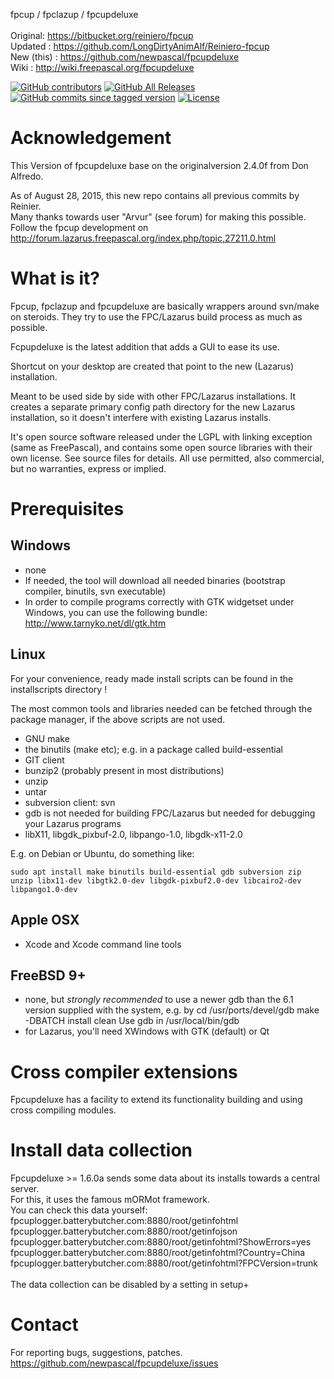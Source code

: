 fpcup / fpclazup / fpcupdeluxe<br/>
<br/>
Original: https://bitbucket.org/reiniero/fpcup<br/>
Updated : https://github.com/LongDirtyAnimAlf/Reiniero-fpcup<br/>
New (this) : https://github.com/newpascal/fpcupdeluxe<br/>
Wiki : http://wiki.freepascal.org/fpcupdeluxe<br/>

[![GitHub contributors](https://img.shields.io/github/contributors/LongDirtyAnimAlf/fpcupdeluxe)](https://github.com/LongDirtyAnimAlf/fpcupdeluxe/graphs/contributors)
[![GitHub All Releases](https://img.shields.io/github/downloads/LongDirtyAnimAlf/fpcupdeluxe/total)](https://github.com/LongDirtyAnimAlf/fpcupdeluxe/releases)
[![GitHub commits since tagged version](https://img.shields.io/github/commits-since/LongDirtyAnimAlf/fpcupdeluxe/1.8.0d)](https://github.com/LongDirtyAnimAlf/fpcupdeluxe/commits/master)
[![License](https://img.shields.io/badge/license-zlib%2Flibpng-blue.svg)](LICENSE)

Acknowledgement
===========
This Version of fpcupdeluxe base on the originalversion 2.4.0f from Don Alfredo.

As of August 28, 2015, this new repo contains all previous commits by Reinier.<br/>
Many thanks towards user "Arvur" (see forum) for making this possible.<br/>
Follow the fpcup development on http://forum.lazarus.freepascal.org/index.php/topic,27211.0.html

What is it?
===========
Fpcup, fpclazup and fpcupdeluxe are basically wrappers around svn/make on steroids.
They try to use the FPC/Lazarus build process as much as possible.

Fcpupdeluxe is the latest addition that adds a GUI to ease its use.

Shortcut on your desktop are created that point to the new (Lazarus) installation.

Meant to be used side by side with other FPC/Lazarus installations. It creates a
separate primary config path directory for the new Lazarus installation, so it
doesn't interfere with existing Lazarus installs.

It's open source software released under the LGPL with linking exception
(same as FreePascal), and contains some open source libraries with their own license.
See source files for details.
All use permitted, also commercial, but no warranties, express or implied.

Prerequisites
=============

Windows
------------
  - none
  - If needed, the tool will download all needed binaries (bootstrap compiler, binutils, svn executable)
  - In order to compile programs correctly with GTK widgetset under Windows, you can use the following bundle:   http://www.tarnyko.net/dl/gtk.htm

Linux
------------

For your convenience, ready made install scripts can be found in the installscripts directory !

The most common tools and libraries needed can be fetched through the package manager, if the above scripts are not used.

- GNU make
- the binutils (make etc); e.g. in a package called build-essential
- GIT client
- bunzip2 (probably present in most distributions)
- unzip
- untar
- subversion client: svn
- gdb is not needed for building FPC/Lazarus but needed for debugging
  your Lazarus programs
- libX11, libgdk_pixbuf-2.0, libpango-1.0, libgdk-x11-2.0

E.g. on Debian or Ubuntu, do something like:
```
sudo apt install make binutils build-essential gdb subversion zip unzip libx11-dev libgtk2.0-dev libgdk-pixbuf2.0-dev libcairo2-dev libpango1.0-dev
```

Apple OSX
------------
- Xcode and Xcode command line tools

FreeBSD 9+
------------
- none, but *strongly recommended* to use a newer gdb than the 6.1 version
supplied with the system, e.g. by
cd /usr/ports/devel/gdb
make -DBATCH install clean
Use gdb in /usr/local/bin/gdb
- for Lazarus, you'll need XWindows with GTK (default) or Qt


Cross compiler extensions
=========================
Fpcupdeluxe has a facility to extend its functionality building and using cross compiling modules.


Install data collection
=========================
Fpcupdeluxe >= 1.6.0a sends some data about its installs towards a central server.<br/>
For this, it uses the famous mORMot framework.<br/>
You can check this data yourself:<br/>
fpcuplogger.batterybutcher.com:8880/root/getinfohtml<br/>
fpcuplogger.batterybutcher.com:8880/root/getinfojson<br/>
fpcuplogger.batterybutcher.com:8880/root/getinfohtml?ShowErrors=yes<br/>
fpcuplogger.batterybutcher.com:8880/root/getinfohtml?Country=China<br/>
fpcuplogger.batterybutcher.com:8880/root/getinfohtml?FPCVersion=trunk<br/>
<br/>
The data collection can be disabled by a setting in setup+


Contact
=======
For reporting bugs, suggestions, patches.
https://github.com/newpascal/fpcupdeluxe/issues
